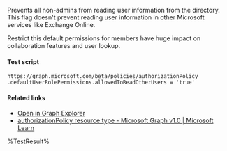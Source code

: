 Prevents all non-admins from reading user information from the directory. This flag doesn't prevent reading user information in other Microsoft services like Exchange Online.

Restrict this default permissions for members have huge impact on collaboration features and user lookup.

#### Test script
```
https://graph.microsoft.com/beta/policies/authorizationPolicy
.defaultUserRolePermissions.allowedToReadOtherUsers = 'true'
```

#### Related links

- [Open in Graph Explorer](https://developer.microsoft.com/en-us/graph/graph-explorer?request=policies/authorizationPolicy&method=GET&version=beta&GraphUrl=https://graph.microsoft.com)
- [authorizationPolicy resource type - Microsoft Graph v1.0 | Microsoft Learn](https://learn.microsoft.com/en-us/graph/api/resources/authorizationpolicy)


<!--- Results --->
%TestResult%
